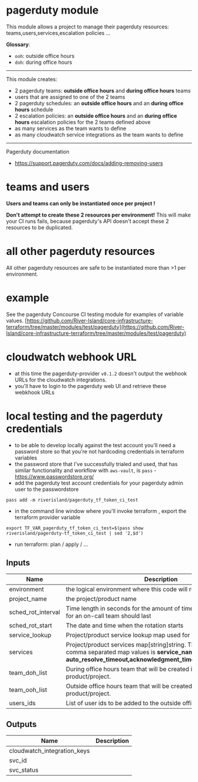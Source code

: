 # pagerduty module
This module allows a project to manage their pagerduty resources: teams,users,services,escalation policies ...

**Glossary**:
- `ooh`: outside office hours
- `doh`: during office hours

---
This module creates:
- 2 pagerduty teams: **outside office hours** and **during office hours** teams
- users that are assigned to one of the 2 teams
- 2 pagerduty schedules: an **outside office hours** and an **during office hours** schedule
- 2 escalation policies: an **outside office hours** and an **during office hours** escalation policies for the 2 teams defined above
- as many services as the team wants to define
- as many cloudwatch service integrations as the team wants to define

---


Pagerduty documentation
- https://support.pagerduty.com/docs/adding-removing-users

# teams and users
**Users and teams can only be instantiated once per project !**

**Don't attempt to create these 2 resources per environment!** This will make your CI runs fails, because pagerduty's API doesn't accept these 2 resources to be duplicated.

# all other pagerduty resources
All other pagerduty resources are safe to be instantiated more than >1 per environment.

# example
See the pagerduty Concourse CI testing module for examples of variable values.
[https://github.com/River-Island/core-infrastructure-terraform/tree/master/modules/test/pagerduty](https://github.com/River-Island/core-infrastructure-terraform/tree/master/modules/test/pagerduty)

# cloudwatch webhook URL
- at this time the pagerduty-provider `v0.1.2` doesn't output the webhook URLs for the cloudwatch integrations.
- you'll have to login to the pagerduty web UI and retrieve these webkhook URLs

# local testing and the pagerduty credentials
- to be able to develop locally against the test account you'll need a password store so that you're not hardcoding credentials in terraform variables
- the password store that I've successfully trialed and used, that has similar functionality and workflow with `aws-vault`,  is `pass` - https://www.passwordstore.org/
- add the pagerduty test account credentials for your pagerduty admin user to the passwordstore
```
pass add -m riverisland/pagerduty_tf_token_ci_test
```
- in the command line window where you'll invoke terraform , export the terraform provider variable
```
export TF_VAR_pagerduty_tf_token_ci_test=$(pass show riverisland/pagerduty-tf_token_ci_test | sed '2,$d')
```
- run terraform: plan / apply / ...

## Inputs

| Name | Description | Type | Default | Required |
|------|-------------|:----:|:-----:|:-----:|
| environment | the logical environment where this code will run in | string | - | yes |
| project_name | the project/product name | string | - | yes |
| sched_rot_interval | Time length in seconds for the amount of time a scheduled rotation for an on-call team should last | string | - | yes |
| sched_rot_start | The date and time when the rotation starts | string | - | yes |
| service_lookup | Project/product service lookup map used for outputs. | map | - | yes |
| services | Project/product services map[string]string. The format for the comma separated map values is **service_name, auto_resolve_timeout,acknowledgment_timeout,escalation_policy** | map | - | yes |
| team_doh_list | During office hours team that will be created in pagerduty for this product/project. | list | - | yes |
| team_ooh_list | Outside office hours team that will be created in pagerduty for this product/project. | list | - | yes |
| users_ids | List of user ids to be added to the outside office hours schedule | list | - | yes |

## Outputs

| Name | Description |
|------|-------------|
| cloudwatch_integration_keys |  |
| svc_id |  |
| svc_status |  |

